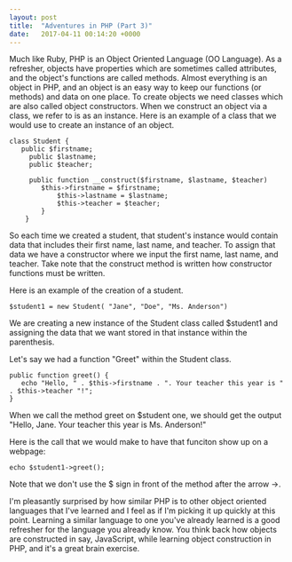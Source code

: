 ```yaml
---
layout: post
title:  "Adventures in PHP (Part 3)"
date:   2017-04-11 00:14:20 +0000
---
```



Much like Ruby, PHP is an Object Oriented Language (OO Language). As a refresher, objects have properties which are sometimes called attributes, and the object's functions are called methods. Almost everything is an object in PHP, and an object is an easy way to keep our functions (or methods) and data on one place. To create objects we need classes which are also called object constructors. When we construct an object via a class, we refer to is as an instance. Here is an example of a class that we would use to create an instance of an object.

```
class Student {
   public $firstname;
	 public $lastname;
	 public $teacher;
	 
	 public function __construct($firstname, $lastname, $teacher)
	    $this->firstname = $firstname;
			$this->lastname = $lastname;
			$this->teacher = $teacher;
		}
	}
```

So each time we created a student, that student's instance would contain data that includes their first name, last name, and teacher. To assign that data we have a constructor where we input the first name, last name, and teacher. Take note that the construct method is written how constructor functions must be written. 

Here is an example of the creation of a student.

```
$student1 = new Student( "Jane", "Doe", "Ms. Anderson")
```

We are creating a new instance of the Student class called $student1 and assigning the data that we want stored in that instance within the parenthesis. 

Let's say we had a function "Greet" within the Student class. 

```
public function greet() {
   echo "Hello, " . $this->firstname . ". Your teacher this year is " . $this->teacher "!";
}
```

When we call the method greet on $student one, we should get the output "Hello, Jane. Your teacher this year is Ms. Anderson!"

Here is the call that we would make to have that funciton show up on a webpage:

```
echo $student1->greet();
```

Note that we don't use the $ sign in front of the method after the arrow ->. 

I'm pleasantly surprised by how similar PHP is to other object oriented languages that I've learned and I feel as if I'm picking it up quickly at this point. Learning a similar language to one you've already learned is a good refresher for the language you already know. You think back how objects are constructed in say, JavaScript, while learning object construction in PHP, and it's a great brain exercise.
